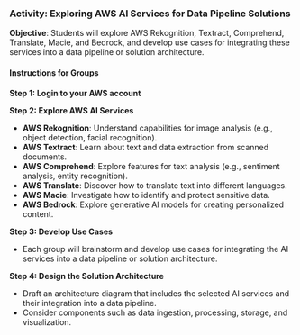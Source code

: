 ### Activity: Exploring AWS AI Services for Data Pipeline Solutions

**Objective**: Students will explore AWS Rekognition, Textract, Comprehend, Translate, Macie, and Bedrock, and develop use cases for integrating these services into a data pipeline or solution architecture.

#### Instructions for Groups

**Step 1: Login to your AWS account**

**Step 2: Explore AWS AI Services**

- **AWS Rekognition**: Understand capabilities for image analysis (e.g., object detection, facial recognition).
- **AWS Textract**: Learn about text and data extraction from scanned documents.
- **AWS Comprehend**: Explore features for text analysis (e.g., sentiment analysis, entity recognition).
- **AWS Translate**: Discover how to translate text into different languages.
- **AWS Macie**: Investigate how to identify and protect sensitive data.
- **AWS Bedrock**: Explore generative AI models for creating personalized content.

**Step 3: Develop Use Cases**

- Each group will brainstorm and develop use cases for integrating the AI services into a data pipeline or solution architecture. 

**Step 4: Design the Solution Architecture**

- Draft an architecture diagram that includes the selected AI services and their integration into a data pipeline.
- Consider components such as data ingestion, processing, storage, and visualization.

